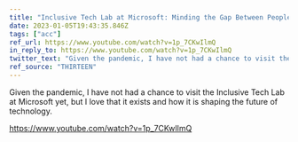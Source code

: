 ```yaml
---
title: "Inclusive Tech Lab at Microsoft: Minding the Gap Between People with Disabilities and Those Without"
date: 2023-01-05T19:43:35.846Z
tags: ["acc"]
ref_url: https://www.youtube.com/watch?v=1p_7CKwIlmQ
in_reply_to: https://www.youtube.com/watch?v=1p_7CKwIlmQ
twitter_text: "Given the pandemic, I have not had a chance to visit the Inclusive Tech Lab yet, but I love that it exists and how it is shaping the future of technology."
ref_source: "THIRTEEN"
---
```


Given the pandemic, I have not had a chance to visit the Inclusive Tech Lab at Microsoft yet, but I love that it exists and how it is shaping the future of technology.

https://www.youtube.com/watch?v=1p_7CKwIlmQ

